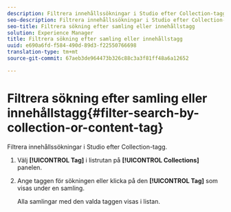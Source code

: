 ```yaml
---
description: Filtrera innehållssökningar i Studio efter Collection-tagg.
seo-description: Filtrera innehållssökningar i Studio efter Collection-tagg.
seo-title: Filtrera sökning efter samling eller innehållstagg
solution: Experience Manager
title: Filtrera sökning efter samling eller innehållstagg
uuid: e690a6fd-f584-490d-89d3-f22550766698
translation-type: tm+mt
source-git-commit: 67aeb3de964473b326c88c3a3f81ff48a6a12652

---
```



# Filtrera sökning efter samling eller innehållstagg{#filter-search-by-collection-or-content-tag}

Filtrera innehållssökningar i Studio efter Collection-tagg.

1. Välj **[!UICONTROL Tag]** i listrutan på **[!UICONTROL Collections]** panelen.
1. Ange taggen för sökningen eller klicka på den **[!UICONTROL Tag]** som visas under en samling.

   Alla samlingar med den valda taggen visas i listan.